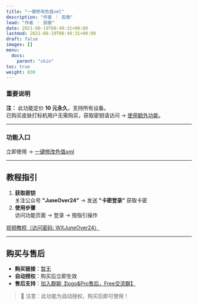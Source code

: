 ```yaml
---
title: "一键修改色值xml"
description: "作者 ｜ 孤傲"
lead: "作者 ｜ 孤傲"
date: 2021-08-19T08:49:31+00:00
lastmod: 2021-08-19T08:49:31+00:00
draft: false
images: []
menu:
  docs:
    parent: "skin"
toc: true
weight: 830
---
```


### 重要说明

**注：** 此功能定价 **10 元永久**，支持所有设备。  
已购买皮肤打标机用户无需购买，获取密钥请访问 → [使用额外功能](/docs/mark_user/general/useextraservice/)。

---

### 功能入口

立即使用 → [一键修改色值xml](/docs/extra_service/skin/Xml)

---

## 教程指引

1. **获取密钥**  
   关注公众号 **"JuneOver24"** → 发送 **"卡密登录"** 获取卡密  
2. **使用步骤**  
   访问功能页面 → 登录 → 按指引操作  

[视频教程（访问密码: WXJuneOver24）](https://url69.ctfile.com/d/22031369-65046580-3246ae?p=WXJuneOver24)

---

## 购买与售后

- **购买链接**：[暂无](https://shop.gushao.club/buy/2)  
- **自动授权**：购买后立即生效  
- **售后支持**：[加入群聊【logo&Pro售后，Free交流群】](https://qm.qq.com/q/BrPUdXGm6Q)  

> 📌 注意：此功能为自动授权，购买后即可使用！
